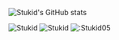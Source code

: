 ![Stukid's GitHub stats](https://github-readme-stats.vercel.app/api?username=stukid05&show_icons=true)

![Stukid](https://komarev.com/ghpvc/?username=Stukid05)
![Stukid](https://visitor-badge.glitch.me/badge?page_id=Stukid05.profile)
<img src="https://count.getloli.com/get/@:Stukid05" alt=":Stukid05" />
